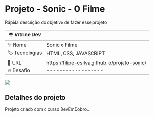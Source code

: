 # Projeto - Sonic - O Filme

Rápida descrição do objetivo de fazer esse projeto

| :placard: Vitrine.Dev |     |
| -------------  | --- |
| :sparkles: Nome        | Sonic o Filme
| :label: Tecnologias | HTML, CSS, JAVASCRIPT
| :rocket: URL         | https://filipe-csilva.github.io/projeto-sonic/
| :fire: Desafio     | ------------------

<!-- Inserir imagem com a #vitrinedev ao final do link -->
![](https://cdn.discordapp.com/attachments/432013031606583306/1074394781750407270/image.png)

## Detalhes do projeto

Projeto criado com o curso DevEmDobro...
